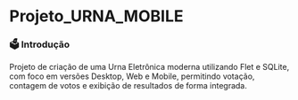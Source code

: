 # Projeto_URNA_MOBILE

### 🗳️ Introdução

  Projeto de criação de uma Urna Eletrônica moderna utilizando Flet e SQLite, com foco em versões Desktop, Web e Mobile, permitindo votação, contagem de votos e exibição de resultados de forma integrada.

